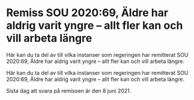 # Remiss SOU 2020:69, Äldre har aldrig varit yngre – allt fler kan och vill arbeta längre

Här kan du ta del av till vilka instanser som regeringen har remitterat SOU 2020:69, Äldre har aldrig varit yngre – allt fler kan och vill arbeta längre.

Här kan du ta del av till vilka instanser som regeringen har remitterat SOU 2020:69, Äldre har aldrig varit yngre – allt fler kan och vill arbeta längre.

Sista dag att svara på remissen är den 8 juni 2021.

